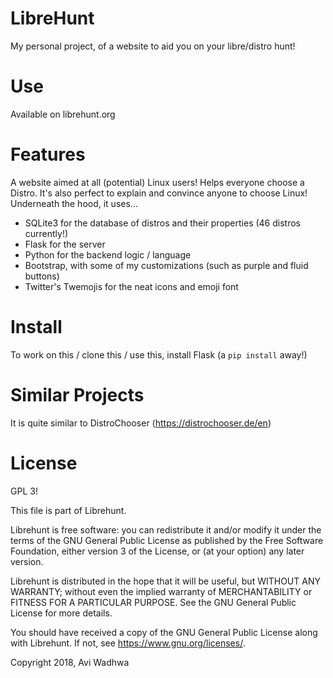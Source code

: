 # LibreHunt

My personal project, of a website to aid you on your libre/distro hunt!

# Use

Available on <a>librehunt.org</a>

# Features

A website aimed at all (potential) Linux users! Helps everyone choose a Distro. It's also perfect to explain and convince anyone to choose Linux!
Underneath the hood, it uses...
* SQLite3 for the database of distros and their properties (46 distros currently!)
* Flask for the server
* Python for the backend logic / language
* Bootstrap, with some of my customizations (such as purple and fluid buttons)
* Twitter's Twemojis for the neat icons and emoji font

# Install

To work on this / clone this / use this, install Flask (a `pip install` away!)

# Similar Projects

It is quite similar to DistroChooser (<a>https://distrochooser.de/en</a>)

# License

GPL 3!

This file is part of Librehunt.

Librehunt is free software: you can redistribute it and/or modify
it under the terms of the GNU General Public License as published by
the Free Software Foundation, either version 3 of the License, or
(at your option) any later version.

Librehunt is distributed in the hope that it will be useful,
but WITHOUT ANY WARRANTY; without even the implied warranty of
MERCHANTABILITY or FITNESS FOR A PARTICULAR PURPOSE.  See the
GNU General Public License for more details.

You should have received a copy of the GNU General Public License
along with Librehunt.  If not, see <https://www.gnu.org/licenses/>.

Copyright 2018, Avi Wadhwa

